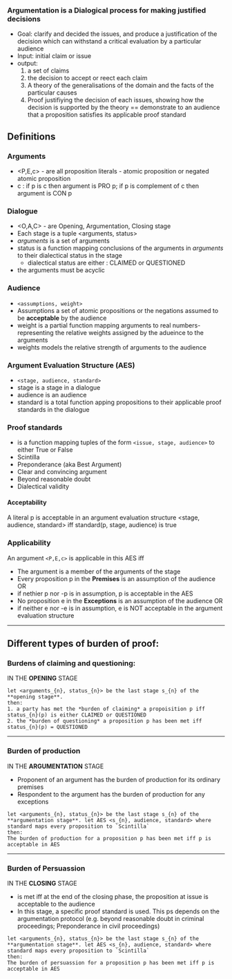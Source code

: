 <!-- This notes  is based on the 2009 paper on which the haskell implementation is based on. The model for burden of proof is excluded in the implementation-->

### Argumentation is a Dialogical process for making justified decisions
- Goal: clarify and decided the issues, and produce a justification of the decision which can withstand a critical evaluation by a particular audience
- Input: initial claim or issue
- output:
    1. a set of claims
    2. the decision to accept or reect each claim
    3. A theory of the generalisations of the domain and the facts of the particular causes
    4. Proof justifiying the decision of each issues, showing how the decision is supported by the theory == demonstrate to an audience that a proposition satisfies its applicable proof standard


## Definitions
### Arguments
- <P,E,c> - are all proposition literals - atomic proposition or negated atomic proposition
- c : if p is c then argument is PRO p; if p is complement of c then argument is CON p

### Dialogue
- <O,A,C> - are Opening, Argumentation, Closing stage
- Each stage is a tuple <arguments, status>
- *arguments* is a set of arguments
- status is a function mapping conclusions of the arguments in *arguments* to their dialectical status in the stage
  - dialectical status are either : CLAIMED or QUESTIONED
- the arguments must be acyclic

### Audience
- `<assumptions, weight>`
- Assumptions a set of atomic propositions or the negations assumed to be **acceptable** by the audience
- weight is a partial function mapping arguments to real numbers- representing the relative weights assigned by the adueince to the arguments
- weights models the relative strength of arguments to the audience

### Argument Evaluation Structure (AES)
- `<stage, audience, standard>`
- stage is a stage in a dialogue
- audience is an audience
- standard is a total function apping propositions to their applicable proof standards in the dialogue

### Proof standards
- is a function mapping tuples of the form `<issue, stage, audience>` to either True or False
- Scintilla
- Preponderance (aka Best Argument)
- Clear and convincing argument
- Beyond reasonable doubt
- Dialectical validity

#### Acceptability
A literal p is acceptable in an argument evaluation structure <stage, audience, standard> iff standard(p, stage, audience) is true

### Applicability
An argument `<P,E,c>` is applicable in this AES iff
- The argument is a member of the arguments of the stage
- Every proposition p in the **Premises** is an assumption of the audience OR
- if nethier p nor -p is in assumption, p is acceptable in the AES
- No proposition e in the **Exceptions** is an assumption of the audience OR
- if neither e nor -e is in assumption, e is NOT acceptable in the argument evaluation structure

---
## Different types of burden of proof:
### Burdens of claiming and questioning:
IN THE **OPENING** STAGE
```
let <arguments_{n}, status_{n}> be the last stage s_{n} of the **opening stage**.
then:
1. a party has met the *burden of claiming* a propoisition p iff status_{n}(p) is either CLAIMED or QUESTIONED
2. the *burden of questioning* a proposition p has been met iff status_{n}(p) = QUESTIONED
```

---
### Burden of production
IN THE **ARGUMENTATION** STAGE
- Proponent of an argument has the burden of production for its ordinary premises
- Respondent to the argument has the burden of production for any exceptions
```
let <arguments_{n}, status_{n}> be the last stage s_{n} of the **argumentation stage**. let AES <s_{n}, audience, standard> where standard maps every proposition to `Scintilla`
then:
The burden of production for a proposition p has been met iff p is acceptable in AES
```
---

### Burden of Persuassion
IN THE **CLOSING** STAGE
- is met iff at the end of the closing phase, the proposition at issue is acceptable to the audience
- In this stage, a specific proof standard is used. This ps depends on the argumentation protocol (e.g. beyond reasonable doubt in criminal proceedings; Preponderance in civil proceedings)
```
let <arguments_{n}, status_{n}> be the last stage s_{n} of the **argumentation stage**. let AES <s_{n}, audience, standard> where standard maps every proposition to `Scintilla`
then:
The burden of persuassion for a proposition p has been met iff p is acceptable in AES
```
